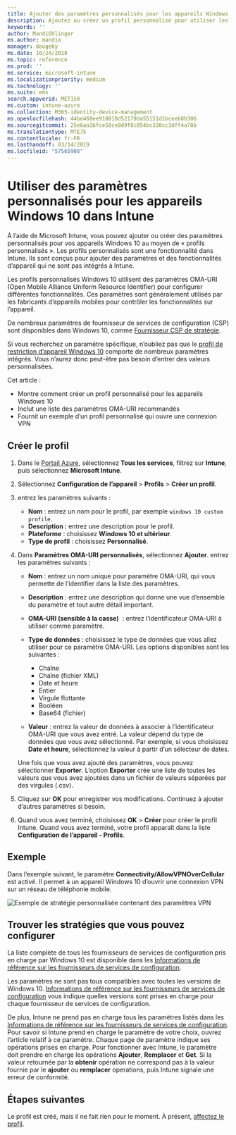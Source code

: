 ```yaml
---
title: Ajouter des paramètres personnalisés pour les appareils Windows 10 dans Microsoft Intune - Azure | Microsoft Docs
description: Ajoutez ou créez un profil personnalisé pour utiliser les paramètres OMA-URI sur les appareils exécutant Windows 10 dans Microsoft Intune. Utilisez un profil personnalisé pour ajouter des paramètres personnalisés.
keywords: ''
author: MandiOhlinger
ms.author: mandia
manager: dougeby
ms.date: 10/24/2018
ms.topic: reference
ms.prod: ''
ms.service: microsoft-intune
ms.localizationpriority: medium
ms.technology: ''
ms.suite: ems
search.appverid: MET150
ms.custom: intune-azure
ms.collection: M365-identity-device-management
ms.openlocfilehash: 44be460ee910818d52179da55151d1bceeb8b306
ms.sourcegitcommit: 25e6aa3bfce58ce8d9f8c054bc338cc3dff4a78b
ms.translationtype: MTE75
ms.contentlocale: fr-FR
ms.lasthandoff: 03/14/2019
ms.locfileid: "57565908"
---
```

# <a name="use-custom-settings-for-windows-10-devices-in-intune"></a>Utiliser des paramètres personnalisés pour les appareils Windows 10 dans Intune

À l’aide de Microsoft Intune, vous pouvez ajouter ou créer des paramètres personnalisés pour vos appareils Windows 10 au moyen de « profils personnalisés ». Les profils personnalisés sont une fonctionnalité dans Intune. Ils sont conçus pour ajouter des paramètres et des fonctionnalités d’appareil qui ne sont pas intégrés à Intune.

Les profils personnalisés Windows 10 utilisent des paramètres OMA-URI (Open Mobile Alliance Uniform Resource Identifier) pour configurer différentes fonctionnalités. Ces paramètres sont généralement utilisés par les fabricants d’appareils mobiles pour contrôler les fonctionnalités sur l’appareil. 

De nombreux paramètres de fournisseur de services de configuration (CSP) sont disponibles dans Windows 10, comme [Fournisseur CSP de stratégie](https://technet.microsoft.com/itpro/windows/manage/how-it-pros-can-use-configuration-service-providers).

Si vous recherchez un paramètre spécifique, n’oubliez pas que le [profil de restriction d’appareil Windows 10](device-restrictions-windows-10.md) comporte de nombreux paramètres intégrés. Vous n’aurez donc peut-être pas besoin d’entrer des valeurs personnalisées.

Cet article :

- Montre comment créer un profil personnalisé pour les appareils Windows 10
- Inclut une liste des paramètres OMA-URI recommandés
- Fournit un exemple d’un profil personnalisé qui ouvre une connexion VPN

## <a name="create-the-profile"></a>Créer le profil

1. Dans le [Portail Azure](https://portal.azure.com), sélectionnez **Tous les services**, filtrez sur **Intune**, puis sélectionnez **Microsoft Intune**.
2. Sélectionnez **Configuration de l’appareil** > **Profils** > **Créer un profil**.
3. entrez les paramètres suivants :

    - **Nom** : entrez un nom pour le profil, par exemple `windows 10 custom profile`.
    - **Description :** entrez une description pour le profil.
    - **Plateforme** : choisissez **Windows 10 et ultérieur**.
    - **Type de profil** : choisissez **Personnalisé**.

4. Dans **Paramètres OMA-URI personnalisés**, sélectionnez **Ajouter**. entrez les paramètres suivants :

    - **Nom** : entrez un nom unique pour paramètre OMA-URI, qui vous permette de l’identifier dans la liste des paramètres.
    - **Description** : entrez une description qui donne une vue d’ensemble du paramètre et tout autre détail important.
    - **OMA-URI (sensible à la casse)**  : entrez l’identificateur OMA-URI à utiliser comme paramètre.
    - **Type de données** : choisissez le type de données que vous allez utiliser pour ce paramètre OMA-URI. Les options disponibles sont les suivantes :

        - Chaîne
        - Chaîne (fichier XML)
        - Date et heure
        - Entier
        - Virgule flottante
        - Booléen
        - Base64 (fichier)

    - **Valeur** : entrez la valeur de données à associer à l’identificateur OMA-URI que vous avez entré. La valeur dépend du type de données que vous avez sélectionné. Par exemple, si vous choisissez **Date et heure**, sélectionnez la valeur à partir d’un sélecteur de dates.

    Une fois que vous avez ajouté des paramètres, vous pouvez sélectionner **Exporter**. L’option **Exporter** crée une liste de toutes les valeurs que vous avez ajoutées dans un fichier de valeurs séparées par des virgules (.csv).

5. Cliquez sur **OK** pour enregistrer vos modifications. Continuez à ajouter d’autres paramètres si besoin.
6. Quand vous avez terminé, choisissez **OK** > **Créer** pour créer le profil Intune. Quand vous avez terminé, votre profil apparaît dans la liste **Configuration de l’appareil - Profils**.

## <a name="example"></a>Exemple

Dans l’exemple suivant, le paramètre **Connectivity/AllowVPNOverCellular** est activé. Il permet à un appareil Windows 10 d’ouvrir une connexion VPN sur un réseau de téléphonie mobile.

![Exemple de stratégie personnalisée contenant des paramètres VPN](./media/custom-policy-example.png)

## <a name="find-the-policies-you-can-configure"></a>Trouver les stratégies que vous pouvez configurer

La liste complète de tous les fournisseurs de services de configuration pris en charge par Windows 10 est disponible dans les [Informations de référence sur les fournisseurs de services de configuration](https://msdn.microsoft.com/windows/hardware/commercialize/customize/mdm/configuration-service-provider-reference).

Les paramètres ne sont pas tous compatibles avec toutes les versions de Windows 10. [Informations de référence sur les fournisseurs de services de configuration](https://msdn.microsoft.com/windows/hardware/commercialize/customize/mdm/configuration-service-provider-reference) vous indique quelles versions sont prises en charge pour chaque fournisseur de services de configuration.

De plus, Intune ne prend pas en charge tous les paramètres listés dans les [Informations de référence sur les fournisseurs de services de configuration](https://msdn.microsoft.com/windows/hardware/commercialize/customize/mdm/configuration-service-provider-reference). Pour savoir si Intune prend en charge le paramètre de votre choix, ouvrez l’article relatif à ce paramètre. Chaque page de paramètre indique ses opérations prises en charge. Pour fonctionner avec Intune, le paramètre doit prendre en charge les opérations **Ajouter**, **Remplacer** et **Get**. Si la valeur retournée par la **obtenir** opération ne correspond pas à la valeur fournie par le **ajouter** ou **remplacer** operations, puis Intune signale une erreur de conformité.

## <a name="next-steps"></a>Étapes suivantes

Le profil est créé, mais il ne fait rien pour le moment. À présent, [affectez le profil](device-profile-assign.md).
